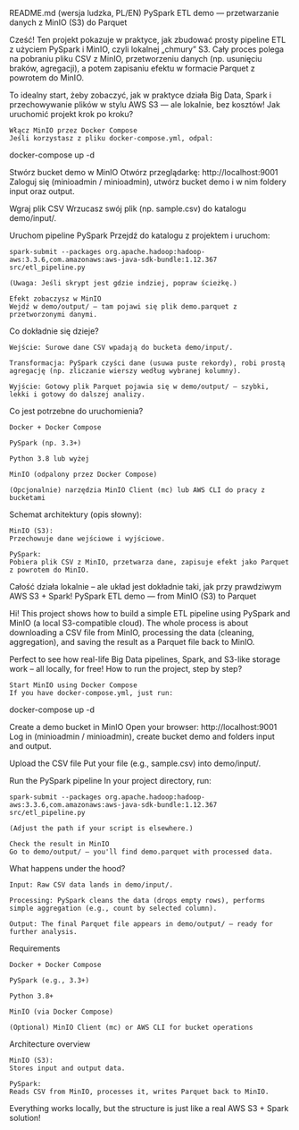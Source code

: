 README.md (wersja ludzka, PL/EN)
PySpark ETL demo — przetwarzanie danych z MinIO (S3) do Parquet

Cześć!
Ten projekt pokazuje w praktyce, jak zbudować prosty pipeline ETL z użyciem PySpark i MinIO, czyli lokalnej „chmury” S3.
Cały proces polega na pobraniu pliku CSV z MinIO, przetworzeniu danych (np. usunięciu braków, agregacji),
a potem zapisaniu efektu w formacie Parquet z powrotem do MinIO.

To idealny start, żeby zobaczyć, jak w praktyce działa Big Data, Spark i przechowywanie plików w stylu AWS S3 — ale lokalnie, bez kosztów!
Jak uruchomić projekt krok po kroku?

    Włącz MinIO przez Docker Compose
    Jeśli korzystasz z pliku docker-compose.yml, odpal:

docker-compose up -d

Stwórz bucket demo w MinIO
Otwórz przeglądarkę: http://localhost:9001
Zaloguj się (minioadmin / minioadmin), utwórz bucket demo i w nim foldery input oraz output.

Wgraj plik CSV
Wrzucasz swój plik (np. sample.csv) do katalogu demo/input/.

Uruchom pipeline PySpark
Przejdź do katalogu z projektem i uruchom:

    spark-submit --packages org.apache.hadoop:hadoop-aws:3.3.6,com.amazonaws:aws-java-sdk-bundle:1.12.367 src/etl_pipeline.py

    (Uwaga: Jeśli skrypt jest gdzie indziej, popraw ścieżkę.)

    Efekt zobaczysz w MinIO
    Wejdź w demo/output/ – tam pojawi się plik demo.parquet z przetworzonymi danymi.

Co dokładnie się dzieje?

    Wejście: Surowe dane CSV wpadają do bucketa demo/input/.

    Transformacja: PySpark czyści dane (usuwa puste rekordy), robi prostą agregację (np. zliczanie wierszy według wybranej kolumny).

    Wyjście: Gotowy plik Parquet pojawia się w demo/output/ – szybki, lekki i gotowy do dalszej analizy.

Co jest potrzebne do uruchomienia?

    Docker + Docker Compose

    PySpark (np. 3.3+)

    Python 3.8 lub wyżej

    MinIO (odpalony przez Docker Compose)

    (Opcjonalnie) narzędzia MinIO Client (mc) lub AWS CLI do pracy z bucketami

Schemat architektury (opis słowny):

    MinIO (S3):
    Przechowuje dane wejściowe i wyjściowe.

    PySpark:
    Pobiera plik CSV z MinIO, przetwarza dane, zapisuje efekt jako Parquet z powrotem do MinIO.

Całość działa lokalnie – ale układ jest dokładnie taki, jak przy prawdziwym AWS S3 + Spark!
PySpark ETL demo — from MinIO (S3) to Parquet

Hi!
This project shows how to build a simple ETL pipeline using PySpark and MinIO (a local S3-compatible cloud).
The whole process is about downloading a CSV file from MinIO, processing the data (cleaning, aggregation),
and saving the result as a Parquet file back to MinIO.

Perfect to see how real-life Big Data pipelines, Spark, and S3-like storage work – all locally, for free!
How to run the project, step by step?

    Start MinIO using Docker Compose
    If you have docker-compose.yml, just run:

docker-compose up -d

Create a demo bucket in MinIO
Open your browser: http://localhost:9001
Log in (minioadmin / minioadmin), create bucket demo and folders input and output.

Upload the CSV file
Put your file (e.g., sample.csv) into demo/input/.

Run the PySpark pipeline
In your project directory, run:

    spark-submit --packages org.apache.hadoop:hadoop-aws:3.3.6,com.amazonaws:aws-java-sdk-bundle:1.12.367 src/etl_pipeline.py

    (Adjust the path if your script is elsewhere.)

    Check the result in MinIO
    Go to demo/output/ – you'll find demo.parquet with processed data.

What happens under the hood?

    Input: Raw CSV data lands in demo/input/.

    Processing: PySpark cleans the data (drops empty rows), performs simple aggregation (e.g., count by selected column).

    Output: The final Parquet file appears in demo/output/ – ready for further analysis.

Requirements

    Docker + Docker Compose

    PySpark (e.g., 3.3+)

    Python 3.8+

    MinIO (via Docker Compose)

    (Optional) MinIO Client (mc) or AWS CLI for bucket operations

Architecture overview

    MinIO (S3):
    Stores input and output data.

    PySpark:
    Reads CSV from MinIO, processes it, writes Parquet back to MinIO.

Everything works locally, but the structure is just like a real AWS S3 + Spark solution!
